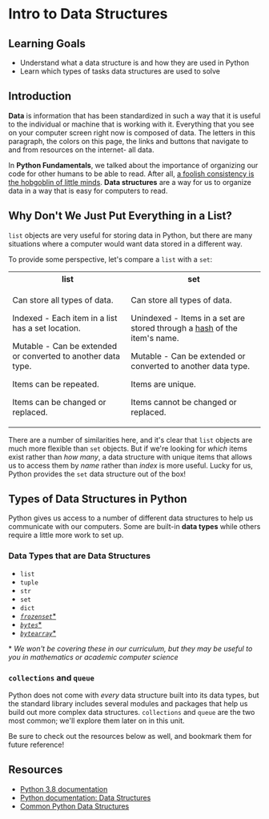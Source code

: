 # Intro to Data Structures

## Learning Goals

- Understand what a data structure is and how they are used in Python
- Learn which types of tasks data structures are used to solve

## Introduction

**Data** is information that has been standardized in such a way that it is
useful to the individual or machine that is working with it. Everything that
you see on your computer screen right now is composed of data. The letters
in this paragraph, the colors on this page, the links and buttons that navigate
to and from resources on the internet- all data.

In **Python Fundamentals**, we talked about the importance of organizing our
code for other humans to be able to read. After all, [a foolish consistency is
the hobgoblin of little minds][pep 8 hobgoblin]. **Data structures** are a way
for us to organize data in a way that is easy for computers to read.

[pep 8 hobgoblin]: https://peps.python.org/pep-0008/#a-foolish-consistency-is-the-hobgoblin-of-little-minds

## Why Don't We Just Put Everything in a List?

`list` objects are very useful for storing data in Python, but there are many
situations where a computer would want data stored in a different way.

To provide some perspective, let's compare a `list` with a `set`:

<table>
<tr>
<th> list </th>
<th> set </th>
</tr>
<tr>
<td>

Can store all types of data.<br/>

Indexed - Each item in a list has a set location.<br/>

Mutable - Can be extended or converted to another data type.<br/>

Items can be repeated.<br/>

Items can be changed or replaced.

</td>
<td>

Can store all types of data.<br/>

Unindexed - Items in a set are stored through a [hash][hash table] of the
item's name.<br/>

Mutable - Can be extended or converted to another data type.<br/>

Items are unique.<br/>

Items cannot be changed or replaced.

</td>
</tr>
</table>

There are a number of similarities here, and it's clear that `list` objects
are much more flexible than `set` objects. But if we're looking for _which_
items exist rather than _how many_, a data structure with unique items that
allows us to access them by _name_ rather than _index_ is more useful. Lucky
for us, Python provides the `set` data structure out of the box!

[hash table]: https://en.wikipedia.org/wiki/Hash_table

## Types of Data Structures in Python

Python gives us access to a number of different data structures to help us
communicate with our computers. Some are built-in **data types** while others
require a little more work to set up.

### Data Types that are Data Structures

- `list`
- `tuple`
- `str`
- `set`
- `dict`
- [_`frozenset`_*](https://docs.python.org/3/library/stdtypes.html#frozenset)
- [_`bytes`_*](https://docs.python.org/3/library/stdtypes.html#bytes)
- [_`bytearray`_*](https://docs.python.org/3/library/stdtypes.html#bytearray)

\* _We won't be covering these in our curriculum, but they may be useful to you
in mathematics or academic computer science_

### `collections` and `queue`

Python does not come with _every_ data structure built into its data types, but
the standard library includes several modules and packages that help us build
out more complex data structures. `collections` and `queue` are the two most
common; we'll explore them later on in this unit.

Be sure to check out the resources below as well, and bookmark them for future
reference!

## Resources

- [Python 3.8 documentation](https://docs.python.org/3.8/)
- [Python documentation: Data Structures](https://docs.python.org/3/tutorial/datastructures.html)
- [Common Python Data Structures](https://realpython.com/python-data-structures/)

